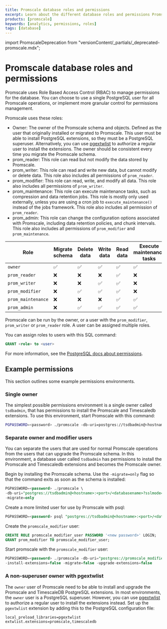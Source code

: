 ```yaml
---
title: Promscale database roles and permissions
excerpt: Learn about the different database roles and permissions Promscale defines
products: [promscale]
keywords: [analytics, permissions, roles]
tags: [database]
---
```


import PromscaleDeprecation from "versionContent/_partials/_deprecated-promscale.mdx";

# Promscale database roles and permissions

<PromscaleDeprecation />

Promscale uses Role Based Access Control (RBAC) to manage permissions for the
database. You can choose to use a single PostgreSQL user for all Promscale
operations, or implement more granular control for permissions management.

Promscale uses these roles:

*   Owner: The owner of the Promscale schema and objects. Defined as the user
    that originally installed or migrated to Promscale. This user must be able
    to install PostgreSQL extensions, so they must be a PostgreSQL superuser.
    Alternatively, you can use [pgextwlist][pgextwlist] to authorize a  regular
    user to install the extensions. The owner should be consistent every time
    you migrate the Promscale schema.
*   prom_reader: This role can read but not modify the data stored by Promscale.
*   prom_writer: This role can read and write new data, but cannot modify or
    delete data. This role also includes all permissions of `prom_reader`.
*   prom_modifier: This role can read, write, and modify all data. This role
    also includes all permissions of `prom_writer`.
*   prom_maintenance: This role can execute maintenance tasks, such as
    compression and data retention jobs. This role is mostly only used
    externally, unless you are using a cron job to `execute_maintenance()`
    instead of the jobs framework. This role also includes all permission of
    `prom_reader`.
*   prom_admin: This role can change the configuration options associated with
    Promscale, including data retention policies, and chunk intervals. This role
    also includes all permissions of `prom_modifier` and `prom_maintenance`.

|Role|Migrate schema|Delete data|Write data|Read data|Execute maintenance tasks|Change configuration options|
|-|-|-|-|-|-|-|
|`owner`|✅|✅|✅|✅|✅|✅|
|`prom_reader`|❌|❌|❌|✅|❌|❌|
|`prom_writer`|❌|❌|✅|✅|❌|❌|
|`prom_modifier`|❌|✅|✅|✅|❌|❌|
|`prom_maintenance`|❌|❌|❌|✅|✅|❌|
|`prom_admin`|❌|✅|✅|✅|✅|✅|

Promscale can be run by the owner, or a user with the `prom_modifier`,
`prom_writer` or `prom_reader` role. A user can be assigned multiple roles.

You can assign roles to users with this SQL command:

```sql
GRANT <role> to <user>
```

For more information, see the
[PostgreSQL docs about permissions](https://www.postgresql.org/docs/current/user-manag.html).

## Example permissions

This section outlines some example permissions environments.

### Single owner

The simplest possible permissions environment is a single owner called `tsdbadmin`, that has permissions to install the Promscale and Timescaledb extensions. To use this environment, start Promscale with this command:

```bash
PGPASSWORD=<password> ./promscale -db-uri=postgres://tsdbadmin@<hostname>:<port>/<databasename>?sslmode=require
```

### Separate owner and modifier users

You can separate the users that are used for normal Promscale operations from
the users that can upgrade the Promscale schema. In this environment, a database
user called `tsdbadmin` has permissions to install the Promscale and Timescaledb extensions and becomes the Promscale owner.

Begin by installing the Promscale schema. Use the `-migrate=only` flag so that the command exits as soon as the schema is installed:

```sql
PGPASSWORD=<password> ./promscale \
-db-uri="postgres://tsdbadmin@<hostname>:<port>/<databasename>?sslmode=require" \
-migrate=only
```

Create a more limited user for use by Promscale with psql:

```sql
PGPASSWORD=<password> psql "postgres://tsdbadmin@<hostname>:<port>/<databasename>?sslmode=require"
```

Create the `promscale_modifier` user:

```sql
CREATE ROLE promscale_modifier_user PASSWORD '<new password>' LOGIN;
GRANT prom_modifier TO promscale_modifier_user;
```

Start promscale with the `promscale_modifier` user:

```sql
PGPASSWORD=<password> ./promscale -db-uri="postgres://promscale_modifier_user@<hostname>:<port>/<databasename>?sslmode=require"  \
-install-extensions=false -migrate=false -upgrade-extensions=false
```

### A non-superuser owner with pgextwlist

The `owner` user of Promscale need to be able to install and upgrade the
Promscale and TimescaleDB PostgreSQL extensions. In most environments, the
`owner` user is a PostgreSQL superuser. However, you can use
[pgextwlist][pgextwlist] to authorize a regular user to install the extensions
instead. Set up the `pgextwlist` extension by adding this to the PostgreSQL
configuration file:

```
local_preload_libraries=pgextwlist
extwlist.extensions=promscale,timescaledb
```

[pgextwlist]: https://github.com/dimitri/pgextwlist
